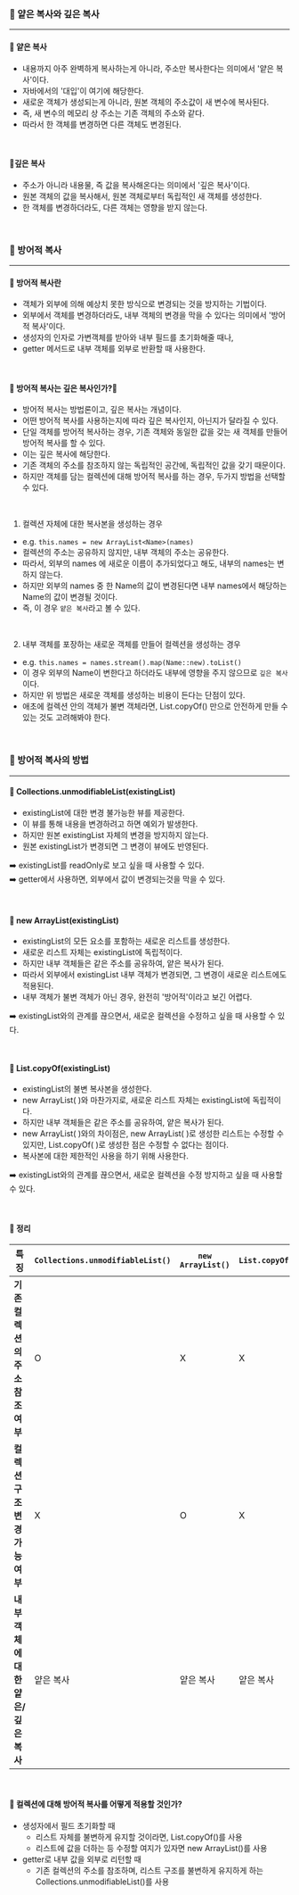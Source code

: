 ### 🔶 얕은 복사와 깊은 복사

---

#### 🔸 얕은 복사
- 내용까지 아주 완벽하게 복사하는게 아니라, 주소만 복사한다는 의미에서 '얕은 복사'이다.
- 자바에서의 '대입'이 여기에 해당한다.
- 새로운 객체가 생성되는게 아니라, 원본 객체의 주소값이 새 변수에 복사된다.
- 즉, 새 변수의 메모리 상 주소는 기존 객체의 주소와 같다.
- 따라서 한 객체를 변경하면 다른 객체도 변경된다.

<br>

#### 🔸깊은 복사
- 주소가 아니라 내용물, 즉 값을 복사해온다는 의미에서 '깊은 복사'이다.
- 원본 객체의 값을 복사해서, 원본 객체로부터 독립적인 새 객체를 생성한다.
- 한 객체를 변경하더라도, 다른 객체는 영향을 받지 않는다.

<br>

### 🔶 방어적 복사

---

#### 🔸 방어적 복사란
- 객체가 외부에 의해 예상치 못한 방식으로 변경되는 것을 방지하는 기법이다.
- 외부에서 객체를 변경하더라도, 내부 객체의 변경을 막을 수 있다는 의미에서 '방어적 복사'이다.
- 생성자의 인자로 가변객체를 받아와 내부 필드를 초기화해줄 때나,
- getter 메서드로 내부 객체를 외부로 반환할 때 사용한다.

<br>

#### 🔸 방어적 복사는 깊은 복사인가?🤔
- 방어적 복사는 방법론이고, 깊은 복사는 개념이다.
- 어떤 방어적 복사를 사용하는지에 따라 깊은 복사인지, 아닌지가 달라질 수 있다.
- 단일 객체를 방어적 복사하는 경우, 기존 객체와 동일한 값을 갖는 새 객체를 만들어 방어적 복사를 할 수 있다.
- 이는 깊은 복사에 해당한다.
- 기존 객체의 주소를 참조하지 않는 독립적인 공간에, 독립적인 값을 갖기 때문이다.
- 하지만 객체를 담는 컬렉션에 대해 방어적 복사를 하는 경우, 두가지 방법을 선택할 수 있다.

<br>

1. 컬렉션 자체에 대한 복사본을 생성하는 경우
- e.g. `this.names = new ArrayList<Name>(names)` 
- 컬렉션의 주소는 공유하지 않지만, 내부 객체의 주소는 공유한다.
- 따라서, 외부의 names 에 새로운 이름이 추가되었다고 해도, 내부의 names는 변하지 않는다.
- 하지만 외부의 names 중 한 Name의 값이 변경된다면 내부 names에서 해당하는 Name의 값이 변경될 것이다.
- 즉, 이 경우 `얕은 복사`라고 볼 수 있다.

<br>

2. 내부 객체를 포장하는 새로운 객체를 만들어 컬렉션을 생성하는 경우
- e.g. `this.names = names.stream().map(Name::new).toList()`
- 이 경우 외부의 Name이 변한다고 하더라도 내부에 영향을 주지 않으므로 `깊은 복사`이다.
- 하지만 위 방법은 새로운 객체를 생성하는 비용이 든다는 단점이 있다.
- 애초에 컬렉션 안의 객체가 불변 객체라면, List.copyOf() 만으로 안전하게 만들 수 있는 것도 고려해봐야 한다.

<br>

### 🔶 방어적 복사의 방법

---

#### 🔸 Collections.unmodifiableList(existingList)
- existingList에 대한 변경 불가능한 뷰를 제공한다.
- 이 뷰를 통해 내용을 변경하려고 하면 예외가 발생한다.
- 하지만 원본 existingList 자체의 변경을 방지하지 않는다.
- 원본 existingList가 변경되면 그 변경이 뷰에도 반영된다.

➡️ existingList를 readOnly로 보고 싶을 때 사용할 수 있다. <br>
➡️ getter에서 사용하면, 외부에서 값이 변경되는것을 막을 수 있다.

<br>

#### 🔸 new ArrayList(existingList)
- existingList의 모든 요소를 포함하는 새로운 리스트를 생성한다.
- 새로운 리스트 자체는 existingList에 독립적이다.
- 하지만 내부 객체들은 같은 주소를 공유하여, 얕은 복사가 된다.
- 따라서 외부에서 existingList 내부 객체가 변경되면, 그 변경이 새로운 리스트에도 적용된다.
- 내부 객체가 불변 객체가 아닌 경우, 완전히 '방어적'이라고 보긴 어렵다.

➡️ existingList와의 관계를 끊으면서, 새로운 컬렉션을 수정하고 싶을 때 사용할 수 있다.

<br>

#### 🔸 List.copyOf(existingList)
- existingList의 불변 복사본을 생성한다.
- new ArrayList( )와 마찬가지로, 새로운 리스트 자체는 existingList에 독립적이다.
- 하지만 내부 객체들은 같은 주소를 공유하여, 얕은 복사가 된다.
- new ArrayList( )와의 차이점은, new ArrayList( )로 생성한 리스트는 수정할 수 있지만, List.copyOf( )로 생성한 점은 수정할 수 없다는 점이다.
- 복사본에 대한 제한적인 사용을 하기 위해 사용한다.

➡️ existingList와의 관계를 끊으면서, 새로운 컬렉션을 수정 방지하고 싶을 때 사용할 수 있다.

<br>

#### 🔸 정리

| 특징                               | `Collections.unmodifiableList()` | `new ArrayList()` | `List.copyOf()` |
|------------------------------------|---------------------------------------------|-------------------------------|-----------------------------|
| **기존 컬렉션의 주소 참조 여부**             |  O |  X |  X |
| **컬렉션 구조 변경 가능 여부**             | X |  O |  X                   |
| **내부 객체에 대한 얕은/깊은 복사** | 얕은 복사                                   | 얕은 복사                      | 얕은 복사                    |

<br>

#### 🔸 컬렉션에 대해 방어적 복사를 어떻게 적용할 것인가?
- 생성자에서 필드 초기화할 때
  - 리스트 자체를 불변하게 유지할 것이라면, List.copyOf()를 사용
  - 리스트에 값을 더하는 등 수정할 여지가 있자면 new ArrayList()를 사용
- getter로 내부 값을 외부로 리턴할 때
  - 기존 컬렉션의 주소를 참조하며, 리스트 구조를 불변하게 유지하게 하는 Collections.unmodifiableList()를 사용
